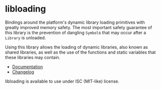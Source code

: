 # libloading

Bindings around the platform's dynamic library loading primitives with greatly improved memory safety. The most important safety guarantee of this library is the prevention of dangling `Symbol`s that may occur after a `Library` is unloaded.

Using this library allows the loading of dynamic libraries, also known as shared libraries, as well as the use of the functions and static variables that these libraries may contain.

* [Documentation][docs]
* [Changelog][changelog]

[docs]: https://docs.rs/libloading/
[changelog]: https://docs.rs/libloading/*/libloading/changelog/index.html

libloading is available to use under ISC (MIT-like) license.
